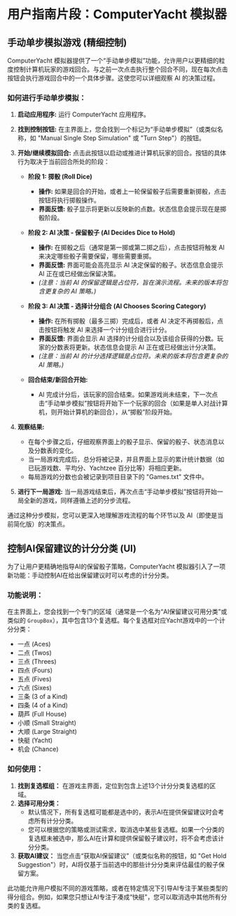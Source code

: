 # 用户指南片段：ComputerYacht 模拟器

## 手动单步模拟游戏 (精细控制)

ComputerYacht 模拟器提供了一个“手动单步模拟”功能，允许用户以更精细的粒度控制计算机玩家的游戏回合。与之前一次点击执行整个回合不同，现在每次点击按钮会执行游戏回合中的一个具体步骤。这使您可以详细观察 AI 的决策过程。

### 如何进行手动单步模拟：

1.  **启动应用程序:** 运行 ComputerYacht 应用程序。
2.  **找到控制按钮:** 在主界面上，您会找到一个标记为“手动单步模拟”（或类似名称，如 "Manual Single Step Simulation" 或 "Turn Step"）的按钮。
3.  **开始/继续模拟回合:** 点击此按钮以启动或推进计算机玩家的回合。按钮的具体行为取决于当前回合所处的阶段：

    *   **阶段 1: 掷骰 (Roll Dice)**
        *   **操作:** 如果是回合的开始，或者上一轮保留骰子后需要重新掷骰，点击按钮将执行掷骰操作。
        *   **界面反馈:** 骰子显示将更新以反映新的点数。状态信息会提示现在是掷骰阶段。

    *   **阶段 2: AI 决策 - 保留骰子 (AI Decides Dice to Hold)**
        *   **操作:** 在掷骰之后（通常是第一掷或第二掷之后），点击按钮将触发 AI 来决定哪些骰子需要保留，哪些需要重掷。
        *   **界面反馈:** 界面可能会高亮显示 AI 决定保留的骰子。状态信息会提示 AI 正在或已经做出保留决策。
        *   *(注意：当前 AI 的保留逻辑是占位符，旨在演示流程。未来的版本将包含更复杂的 AI 策略。)*

    *   **阶段 3: AI 决策 - 选择计分组合 (AI Chooses Scoring Category)**
        *   **操作:** 在所有掷骰（最多三掷）完成后，或者 AI 决定不再掷骰后，点击按钮将触发 AI 来选择一个计分组合进行计分。
        *   **界面反馈:** 界面会显示 AI 选择的计分组合以及该组合获得的分数。玩家的分数表将更新。状态信息会提示 AI 正在或已经做出计分决策。
        *   *(注意：当前 AI 的计分选择逻辑是占位符。未来的版本将包含更复杂的 AI 策略。)*

    *   **回合结束/新回合开始:**
        *   AI 完成计分后，该玩家的回合结束。如果游戏尚未结束，下一次点击“手动单步模拟”按钮将开始下一个玩家的回合（如果是单人对战计算机，则开始计算机的新回合），从“掷骰”阶段开始。

4.  **观察结果:**
    *   在每个步骤之后，仔细观察界面上的骰子显示、保留的骰子、状态消息以及分数表的变化。
    *   当一局游戏完成后，总分将被记录，并且界面上显示的累计统计数据（如已玩游戏数、平均分、Yachtzee 百分比等）将相应更新。
    *   每局游戏的分数也会被记录到项目目录下的 "Games.txt" 文件中。

5.  **进行下一局游戏:** 当一局游戏结束后，再次点击“手动单步模拟”按钮将开始一局全新的游戏，同样遵循上述的分步流程。

通过这种分步模拟，您可以更深入地理解游戏流程的每个环节以及 AI（即使是当前简化版）的决策点。
## 控制AI保留建议的计分分类 (UI)

为了让用户更精确地指导AI的保留骰子策略，ComputerYacht 模拟器引入了一项新功能：手动控制AI在给出保留建议时可以考虑的计分分类。

### 功能说明：

在主界面上，您会找到一个专门的区域（通常是一个名为“AI保留建议可用分类”或类似的 `GroupBox`），其中包含13个复选框。每个复选框对应Yacht游戏中的一个计分分类：

*   一点 (Aces)
*   二点 (Twos)
*   三点 (Threes)
*   四点 (Fours)
*   五点 (Fives)
*   六点 (Sixes)
*   三条 (3 of a Kind)
*   四条 (4 of a Kind)
*   葫芦 (Full House)
*   小顺 (Small Straight)
*   大顺 (Large Straight)
*   快艇 (Yacht)
*   机会 (Chance)

### 如何使用：

1.  **找到复选框组：** 在游戏主界面，定位到包含上述13个计分分类复选框的区域。
2.  **选择可用分类：**
    *   默认情况下，所有复选框可能都是选中的，表示AI在提供保留建议时会考虑所有计分分类。
    *   您可以根据您的策略或测试需求，取消选中某些复选框。如果一个分类的复选框未被选中，那么AI在计算和提供保留骰子建议时，将不会考虑该计分分类。
3.  **获取AI建议：** 当您点击“获取AI保留建议”（或类似名称的按钮，如 "Get Hold Suggestion"）时，AI将仅基于当前选中的那些计分分类来评估最佳的骰子保留方案。

此功能允许用户模拟不同的游戏策略，或者在特定情况下引导AI专注于某些类型的得分组合。例如，如果您只想让AI专注于凑成“快艇”，您可以取消选中其他所有分类的复选框。
